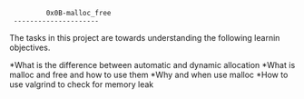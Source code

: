              0x0B-malloc_free
	 ---------------------
The tasks in this project are towards understanding the following learnin objectives.

*What is the difference between automatic and dynamic allocation
*What is malloc and free and how to use them
*Why and when use malloc
*How to use valgrind to check for memory leak
